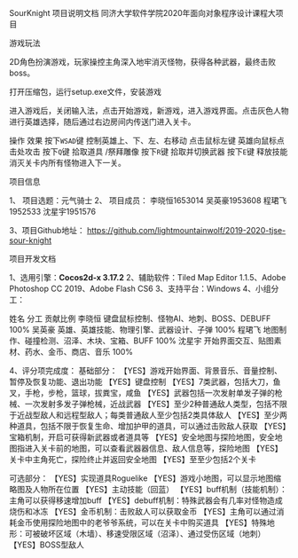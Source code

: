 SourKnight 项目说明文档
同济大学软件学院2020年面向对象程序设计课程大项目


游戏玩法

2D角色扮演游戏，玩家操控主角深入地牢消灭怪物，获得各种武器，最终击败boss。

打开压缩包，运行setup.exe文件，安装游戏

进入游戏后，关闭输入法，点击开始游戏，新游戏，进入游戏界面。点击灰色人物进行英雄选择，随后通过右边房间内传送门进入关卡。

操作	效果
按下`WSAD`键	控制英雄上、下、左、右移动
点击鼠标左键	英雄向鼠标点击处攻击
按下`Q`键	拾取道具 /祭拜雕像
按下`R`键	拾取并切换武器
按下`E`键	释放技能
消灭关卡内所有怪物进入下一关。

项目信息

1、	项目选题：元气骑士
2、	项目成员：
李晓恒1653014	吴英豪1953608	程珺飞1952533	沈星宇1951576

3、项目Github地址： https://github.com/lightmountainwolf/2019-2020-tjse-sour-knight


项目开发文档

1、选用引擎：**Cocos2d-x 3.17.2**
2、辅助软件：Tiled Map Editor 1.1.5、Adobe Photoshop CC 2019、Adobe Flash CS6
3、支持平台：Windows
4、小组分工：

 姓名	                      分工	                       贡献比例
李晓恒	   键盘鼠标控制、怪物AI、地刺、BOSS、DEBUFF	         100%
吴英豪	   英雄、英雄技能、物理引擎、武器设计、子弹	        100%
程珺飞	  地图制作、碰撞检测、沼泽、木块、宝箱、BUFF	    100%
沈星宇	   开始界面交互、贴图素材、药水、金币、商店、音乐	 100%

4、评分项完成度：
基础部分：
【YES】游戏开始界面、背景⾳乐、⾳量控制、暂停及恢复功能、退出功能
【YES】键盘控制
【YES】7类武器，包括大刀，鱼叉，手枪，步枪，篮球，拔粪宝，咸鱼
【YES】武器包括一次发射单发子弹的枪械、一次发射多发子弹枪械，近战武器
【YES】至少2种普通敌人类型，包括不限于近战型敌⼈和远程型敌⼈；每类普通敌人⾄少包括2类具体敌⼈
【YES】至少两种道具，包括不限于恢复生命、增加护甲的道具，可以通过击败敌人获取
【YES】宝箱机制，开启可获得新武器或者道具等
【YES】安全地图与探险地图，安全地图指进入关卡前的地图，可以查看武器器信息、敌人信息等，探险地图
【YES】关卡中主角死亡，探险终止并返回安全地图
【YES】⾄至少包括2个关卡

可选部分：
【YES】实现道具Roguelike
【YES】游戏⼩地图，可以显示地图缩略图及人物所在位置 
【YES】主动技能（回蓝）
【YES】buff机制（技能机制）：主⻆可以获得移速增加buff
【YES】debuff机制：特殊武器会有几率对怪物造成烧伤和冰冻
【YES】金币机制：击败敌⼈可以获取金币
【YES】主⻆可以通过消耗金币使用探险地图中的老爷爷系统，可以在关卡中购买道具
【YES】特殊地形：可被破坏区域（木墙）、移速受限区域（沼泽）、通过受伤区域（地刺）
【YES】BOSS型敌人



